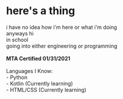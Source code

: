 <h1>here's a thing</h1>
<p1>
i have no idea how i'm here or what i'm doing<br>
anyways hi<br>
in school<br>
going into either engineering or programming<br>
</p1>
<br>
<p2><strong>MTA Certified 01/31/2021</strong></p2>
<br>
<br>
<p2>
 Languages I Know: <br>
  - Python <br>
  - Kotlin (Currently learning) <br>
  - HTML/CSS (Currently learning) <br>
</p2>
<!---
Garfield2875/Garfield2875 is a ✨ special ✨ repository because its `README.md` (this file) appears on your GitHub profile.
You can click the Preview link to take a look at your changes.
--->
